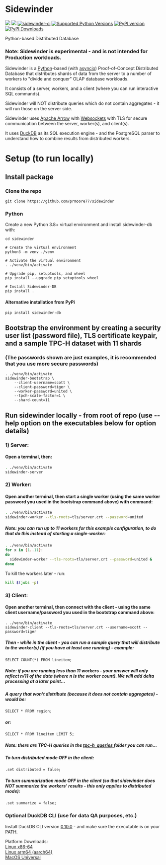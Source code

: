 # Sidewinder

[<img src="https://img.shields.io/badge/GitHub-prmoore77%2Fsidewinder-blue.svg?logo=Github">](https://github.com/prmoore77/sidewinder)
[<img src="https://img.shields.io/badge/dockerhub-image-green.svg?logo=Docker">](https://hub.docker.com/repository/docker/prmoorevoltron/sidewinder/general)
[![sidewinder-ci](https://github.com/prmoore77/sidewinder/actions/workflows/ci.yml/badge.svg)](https://github.com/prmoore77/sidewinder/actions/workflows/ci.yml)
[![Supported Python Versions](https://img.shields.io/pypi/pyversions/sidewinder-db)](https://pypi.org/project/sidewinder-db/)
[![PyPI version](https://badge.fury.io/py/sidewinder-db.svg)](https://badge.fury.io/py/sidewinder-db)
[![PyPI Downloads](https://img.shields.io/pypi/dm/sidewinder-db.svg)](https://pypi.org/project/sidewinder-db/)

Python-based Distributed Database

### Note: Sidewinder is experimental - and is not intended for Production workloads. 

Sidewinder is a [Python](https://python.org)-based (with [asyncio](https://docs.python.org/3/library/asyncio.html)) Proof-of-Concept Distributed Database that distributes shards of data from the server to a number of workers to "divide and conquer" OLAP database workloads.

It consists of a server, workers, and a client (where you can run interactive SQL commands).

Sidewinder will NOT distribute queries which do not contain aggregates - it will run those on the server side. 

Sidewinder uses [Apache Arrow](https://arrow.apache.org) with [Websockets](https://websockets.readthedocs.io/en/stable/) with TLS for secure communication between the server, worker(s), and client(s).  

It uses [DuckDB](https://duckdb.org) as its SQL execution engine - and the PostgreSQL parser to understand how to combine results from distributed workers.

# Setup (to run locally)

## Install package

### Clone the repo
```shell
git clone https://github.com/prmoore77/sidewinder
```

### Python
Create a new Python 3.8+ virtual environment and install sidewinder-db with:
```shell
cd sidewinder

# Create the virtual environment
python3 -m venv ./venv

# Activate the virtual environment
. ./venv/bin/activate

# Upgrade pip, setuptools, and wheel
pip install --upgrade pip setuptools wheel

# Install Sidewinder-DB
pip install .
```

#### Alternative installation from PyPi
```shell
pip install sidewinder-db
```

## Bootstrap the environment by creating a security user list (password file), TLS certificate keypair, and a sample TPC-H dataset with 11 shards
### (The passwords shown are just examples, it is recommended that you use more secure passwords)
```shell
. ./venv/bin/activate
sidewinder-bootstrap \
    --client-username=scott \
    --client-password=tiger \
    --worker-password=united \
    --tpch-scale-factor=1 \
    --shard-count=11
```

## Run sidewinder locally - from root of repo (use --help option on the executables below for option details)
### 1) Server:
#### Open a terminal, then:
```bash
. ./venv/bin/activate
sidewinder-server
```

### 2) Worker:
#### Open another terminal, then start a single worker (using the same worker password you used in the bootstrap command above) with command:
```bash
. ./venv/bin/activate
sidewinder-worker --tls-roots=tls/server.crt --password=united
```
##### Note: you can run up to 11 workers for this example configuration, to do that do this instead of starting a single-worker:
```bash
. ./venv/bin/activate
for x in {1..11}:
do
  sidewinder-worker --tls-roots=tls/server.crt --password=united &
done
```

To kill the workers later - run:
```bash
kill $(jobs -p)
```

### 3) Client:
#### Open another terminal, then connect with the client - using the same client username/password you used in the bootstrap command above:
```
. ./venv/bin/activate
sidewinder-client --tls-roots=tls/server.crt --username=scott --password=tiger
```

##### Then - while in the client - you can run a sample query that will distribute to the worker(s) (if you have at least one running) - example:
```SELECT COUNT(*) FROM lineitem;```
##### Note: if you are running less than 11 workers - your answer will only reflect n/11 of the data (where n is the worker count).  We will add delta processing at a later point...

##### A query that won't distribute (because it does not contain aggregates) - would be:
```SELECT * FROM region;```
##### or:
```SELECT * FROM lineitem LIMIT 5;```

##### Note: there are TPC-H queries in the [tpc-h_queries](tpc-h_queries) folder you can run...

##### To turn distributed mode OFF in the client:
```.set distributed = false;```

##### To turn summarization mode OFF in the client (so that sidewinder does NOT summarize the workers' results - this only applies to distributed mode):
```.set summarize = false;```

### Optional DuckDB CLI (use for data QA purposes, etc.)
Install DuckDB CLI version [0.10.0](https://github.com/duckdb/duckdb/releases/tag/v0.10.0) - and make sure the executable is on your PATH.

Platform Downloads:   
[Linux x86-64](https://github.com/duckdb/duckdb/releases/download/v0.10.0/duckdb_cli-linux-amd64.zip)   
[Linux arm64 (aarch64)](https://github.com/duckdb/duckdb/releases/download/v0.10.0/duckdb_cli-linux-aarch64.zip)   
[MacOS Universal](https://github.com/duckdb/duckdb/releases/download/v0.10.0/duckdb_cli-osx-universal.zip)   

